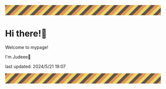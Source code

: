 <!-- Header image -->
<img src="./pokemon/pokemon_26.png" width="1000">

# Hi there!👋

Welcome to mypage!

I'm Judeee🐷

last updated: 2024/5/21 19:07

<!-- Footer image -->
<img src="./pokemon/pokemon_26.png" width="1000">
